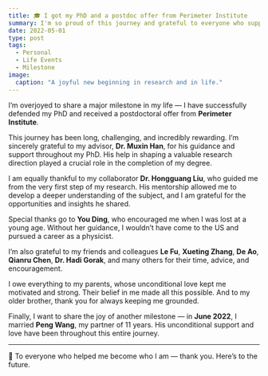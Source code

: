 ```yaml
---
title: 🎓 I got my PhD and a postdoc offer from Perimeter Institute  
summary: I'm so proud of this journey and grateful to everyone who supported me.  
date: 2022-05-01  
type: post  
tags:  
  - Personal  
  - Life Events  
  - Milestone  
image:  
  caption: "A joyful new beginning in research and in life."  
---
```


I’m overjoyed to share a major milestone in my life — I have successfully defended my PhD and received a postdoctoral offer from **Perimeter Institute**.

This journey has been long, challenging, and incredibly rewarding. I’m sincerely grateful to my advisor, **Dr. Muxin Han**, for his guidance and support throughout my PhD. His help in shaping a valuable research direction played a crucial role in the completion of my degree.

I am equally thankful to my collaborator **Dr. Hongguang Liu**, who guided me from the very first step of my research. His mentorship allowed me to develop a deeper understanding of the subject, and I am grateful for the opportunities and insights he shared.

Special thanks go to **You Ding**, who encouraged me when I was lost at a young age. Without her guidance, I wouldn’t have come to the US and pursued a career as a physicist.

I’m also grateful to my friends and colleagues **Le Fu**, **Xueting Zhang**, **De Ao**, **Qianru Chen**, **Dr. Hadi Gorak**, and many others for their time, advice, and encouragement.

I owe everything to my parents, whose unconditional love kept me motivated and strong. Their belief in me made all this possible. And to my older brother, thank you for always keeping me grounded.

Finally, I want to share the joy of another milestone — in **June 2022**, I married **Peng Wang**, my partner of 11 years. His unconditional support and love have been throughout this entire journey.

---

💖 To everyone who helped me become who I am — thank you. Here’s to the future.